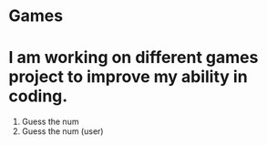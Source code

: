 # Games
# I am working on different games project to improve my ability in coding. 
1) Guess the num
2) Guess the num (user)
